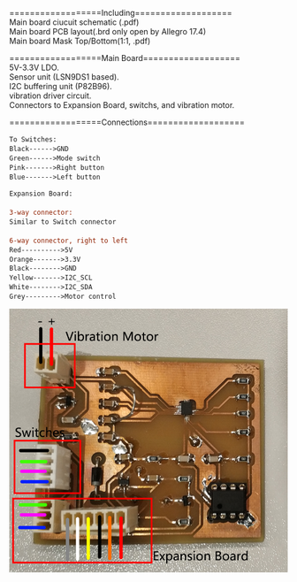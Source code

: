 ==================Including===================  
Main board ciucuit schematic (.pdf)  
Main board PCB layout(.brd only open by Allegro 17.4)  
Main board Mask Top/Bottom(1:1, .pdf)  

==================Main Board===================  
5V-3.3V LDO.  
Sensor unit (LSN9DS1 based).  
I2C buffering unit (P82B96).  
vibration driver circuit.  
Connectors to Expansion Board, switchs, and vibration motor.

==================Connections===================  
```diff
To Switches:
Black------>GND  
Green------>Mode switch  
Pink------->Right button  
Blue------->Left button
```

```diff
Expansion Board:

3-way connector:
Similar to Switch connector

6-way connector, right to left
Red---------->5V
Orange------->3.3V
Black-------->GND
Yellow------->I2C_SCL
White-------->I2C_SDA
Grey--------->Motor control


```
![image](https://github.com/gojakamina/Mouse-glove/raw/master/PCB/MainBoard/MainBoard.png)
